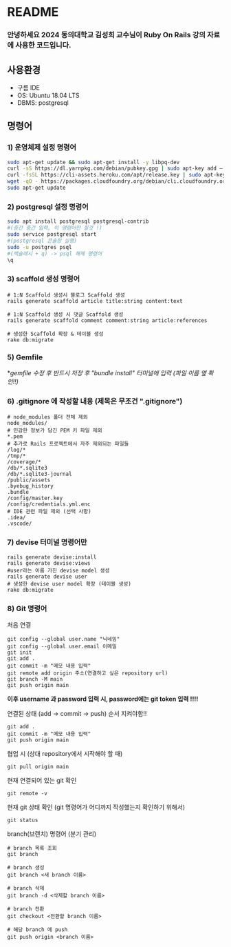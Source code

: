 # README

### 안녕하세요 2024 동의대학교 김성희 교수님이 Ruby On Rails 강의 자료에 사용한 코드입니다.


## 사용환경
* 구름 IDE
* OS: Ubuntu 18.04 LTS
* DBMS: postgresql

## 명령어

### 1) 운영체제 설정 명령어
```bash
sudo apt-get update && sudo apt-get install -y libpq-dev
curl -sS https://dl.yarnpkg.com/debian/pubkey.gpg | sudo apt-key add –
curl -fsSL https://cli-assets.heroku.com/apt/release.key | sudo apt-key add –
wget -qO - https://packages.cloudfoundry.org/debian/cli.cloudfoundry.org.key | sudo apt-key add –
sudo apt-get update
```


### 2) postgresql 설정 명령어
```bash
sudo apt install postgresql postgresql-contrib
#(중간 중간 입력, 이 명령어만 칠것 !)
sudo service postgresql start
#(postgresql 콘솔창 실행)
sudo -u postgres psql 
#(백슬레시 + q) -> psql 해제 명령어
\q 
```


### 3) scaffold 생성 명령어

```
# 1:N Scaffold 생성시 블로그 Scaffold 생성
rails generate scaffold article title:string content:text 

# 1:N Scaffold 생성 시 댓글 Scaffold 생성
rails generate scaffold comment comment:string article:references 

# 생성한 Scaffold 확장 & 테이블 생성
rake db:migrate

```


### 5) Gemfile
   
**gemfile 수정 후 반드시 저장 후 "bundle install" 터미널에 입력 (파일 이름 옆 *확인!!)**



### 6) .gitignore 에 작성할 내용 (제목은 무조건 ".gitignore")

```
# node_modules 폴더 전체 제외
node_modules/
# 민감한 정보가 담긴 PEM 키 파일 제외
*.pem
# 추가로 Rails 프로젝트에서 자주 제외되는 파일들
/log/*
/tmp/*
/coverage/*
/db/*.sqlite3
/db/*.sqlite3-journal
/public/assets
.byebug_history
.bundle
/config/master.key
/config/credentials.yml.enc
# IDE 관련 파일 제외 (선택 사항)
.idea/
.vscode/
```


### 7) devise 터미널 명령어만

```
rails generate devise:install
rails generate devise:views
#user라는 이름 가진 devise model 생성
rails generate devise user
# 생성한 devise user model 확장 (테이블 생성)
rake db:migrate
```


### 8) Git 명령어 
처음 연결

```
git config --global user.name "닉네임"
git config --global user.email 이메일 
git init
git add .
git commit -m "메모 내용 입력"
git remote add origin 주소(연결하고 싶은 repository url)
git branch -M main
git push origin main
```

**이후 username 과 password 입력 시, password에는 git token 입력 !!!!**



연결된 상태 (add -> commit -> push) 순서 지켜야함!!
```
git add .
git commit -m "메모 내용 입력"
git push origin main
```

협업 시 (상대 repository에서 시작해야 할 때)
```
git pull origin main
```


현재 연결되어 있는 git 확인
```
git remote -v
```


현재 git 상태 확인 (git 명령어가 어디까지 작성했는지 확인하기 위해서)
```
git status
```


branch(브랜치) 명령어 (분기 관리)
```
# branch 목록 조회
git branch  

# branch 생성
git branch <새 branch 이름>  

# branch 삭제
git branch -d <삭제할 branch 이름>  

# branch 전환
git checkout <전환할 branch 이름>  

# 해당 branch 에 push
git push origin <branch 이름>  


```
